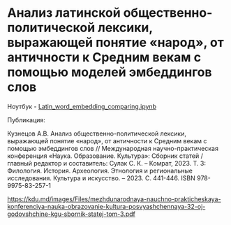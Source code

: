 # Анализ латинской общественно-политической лексики, выражающей понятие «народ», от античности к Средним векам с помощью моделей эмбеддингов слов


Ноутбук - [Latin_word_embedding_comparing.ipynb](https://github.com/alexeyvkuznetsov/Latin_word_embeddings/blob/main/Latin_word_embedding_comparing.ipynb)

Публикация:

Кузнецов А.В. Анализ общественно-политической лексики, выражающей понятие «народ», от античности к Средним векам с помощью эмбеддингов слов // Международная научно-практическая конференция «Наука. Образование. Культура»: Сборник статей /главный редактор и составитель: Сулак С. К. – Комрат, 2023. Т. 3: Филология. История. Археология. Этнология и региональные исследования. Культура и искусство. – 2023. С. 441-446. ISBN 978-9975-83-257-1

https://kdu.md/images/Files/mezhdunarodnaya-nauchno-prakticheskaya-konferenciya-nauka-obrazovanie-kultura-posvyashchennaya-32-oj-godovshchine-kgu-sbornik-statej-tom-3.pdf
